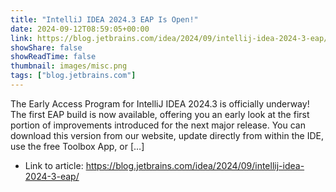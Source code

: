 ```yaml
---
title: "IntelliJ IDEA 2024.3 EAP Is Open!"
date: 2024-09-12T08:59:05+00:00
link: https://blog.jetbrains.com/idea/2024/09/intellij-idea-2024-3-eap/
showShare: false
showReadTime: false
thumbnail: images/misc.png
tags: ["blog.jetbrains.com"]
---
```

The Early Access Program for IntelliJ IDEA 2024.3 is officially underway! The first EAP build is now available, offering you an early look at the first portion of improvements introduced for the next major release. You can download this version from our website, update directly from within the IDE, use the free Toolbox App, or […]

- Link to article: https://blog.jetbrains.com/idea/2024/09/intellij-idea-2024-3-eap/
